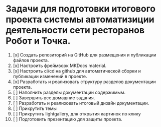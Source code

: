 # Задачи для подготовки итогового проекта системы автоматизиции деятельности сети ресторанов Робот и Точка.

1. [x] Создать репозиторий на GitHub для размещения и публикации файлов проекта.
2. [x] Настроить фреймворк MKDocs material.
3. [x] Настроить ci/cd на github для автоматической сборки и публикации изменений в проекте.
4. [x] Разработать и реализовать структуру разделов документации проекта.
5. [ ] Наполнить разделы документации содержимым.
6. [ ] Завершить все домашние задания.
7. [ ] Разработать и реализовать итоговый дизайн документации. 
8. [ ] Прикрутить темы 
9. [ ] Прикрутить lightgallery, для открытия картинок по клику
10. [ ] Подготовить презентацию для защиты проекта.


